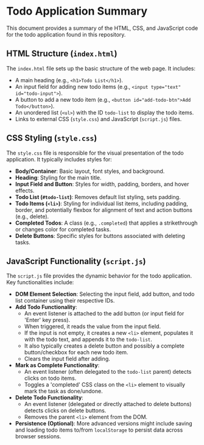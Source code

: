 # Todo Application Summary

This document provides a summary of the HTML, CSS, and JavaScript code for the todo application found in this repository.

## HTML Structure (`index.html`)

The `index.html` file sets up the basic structure of the web page. It includes:
*   A main heading (e.g., `<h1>Todo List</h1>`).
*   An input field for adding new todo items (e.g., `<input type="text" id="todo-input">`).
*   A button to add a new todo item (e.g., `<button id="add-todo-btn">Add Todo</button>`).
*   An unordered list (`<ul>`) with the ID `todo-list` to display the todo items.
*   Links to external CSS (`style.css`) and JavaScript (`script.js`) files.

## CSS Styling (`style.css`)

The `style.css` file is responsible for the visual presentation of the todo application. It typically includes styles for:
*   **Body/Container**: Basic layout, font styles, and background.
*   **Heading**: Styling for the main title.
*   **Input Field and Button**: Styles for width, padding, borders, and hover effects.
*   **Todo List (`#todo-list`)**: Removes default list styling, sets padding.
*   **Todo Items (`<li>`)**: Styling for individual list items, including padding, border, and potentially flexbox for alignment of text and action buttons (e.g., delete).
*   **Completed Todos**: A class (e.g., `.completed`) that applies a strikethrough or changes color for completed tasks.
*   **Delete Buttons**: Specific styles for buttons associated with deleting tasks.

## JavaScript Functionality (`script.js`)

The `script.js` file provides the dynamic behavior for the todo application. Key functionalities include:
*   **DOM Element Selection**: Selecting the input field, add button, and todo list container using their respective IDs.
*   **Add Todo Functionality**: 
    *   An event listener is attached to the add button (or input field for 'Enter' key press).
    *   When triggered, it reads the value from the input field.
    *   If the input is not empty, it creates a new `<li>` element, populates it with the todo text, and appends it to the `todo-list`.
    *   It also typically creates a delete button and possibly a complete button/checkbox for each new todo item.
    *   Clears the input field after adding.
*   **Mark as Complete Functionality**: 
    *   An event listener (often delegated to the `todo-list` parent) detects clicks on todo items.
    *   Toggles a 'completed' CSS class on the `<li>` element to visually mark the task as done/undone.
*   **Delete Todo Functionality**: 
    *   An event listener (delegated or directly attached to delete buttons) detects clicks on delete buttons.
    *   Removes the parent `<li>` element from the DOM.
*   **Persistence (Optional)**: More advanced versions might include saving and loading todo items to/from `localStorage` to persist data across browser sessions.

